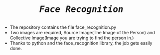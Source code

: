 <pre><i><b><h1 align="center"> Face Recognition </h1></b></i></pre>


- The repository contains the file face_recognition.py
- Two images are required, Source Image(The Image of the Person) and Collective Image(Image you are trying to find the person in.)
- Thanks to python and the face_recognition library, the job gets easily done.

